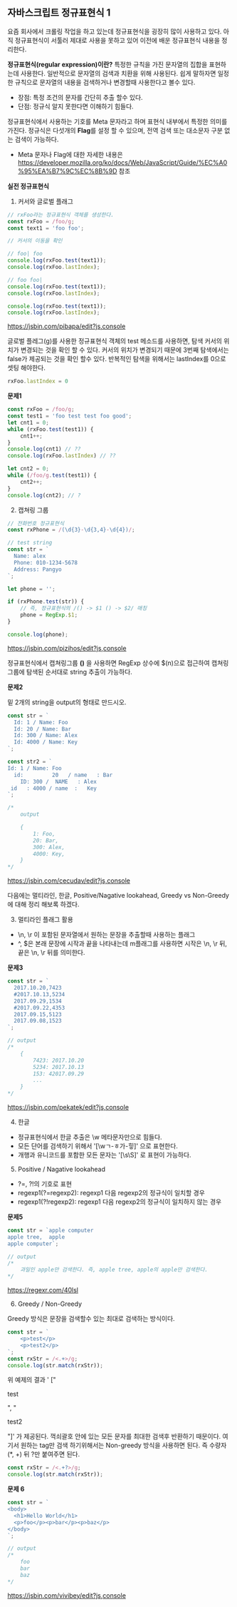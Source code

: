 ## 자바스크립트 정규표현식 1

요즘 회사에서 크롤링 작업을 하고 있는데 정규표현식을 굉장히 많이 사용하고 있다. 아직 정규표현식이 서툴러 제대로 사용을 못하고 있어 이전에 배운 정규표현식 내용을 정리한다.

**정규표현식(regular expression)이란?**
특정한 규칙을 가진 문자열의 집합을 표현하는데 사용한다. 일반적으로 문자열의 검색과 치환을 위해 사용된다.
쉽게 말하자면 일정한 규칙으로 문자열의 내용을 검색하거나 변경할때 사용한다고 볼수 있다.

- 장점: 특정 조건의 문자를 간단히 추출 할수 있다.
- 단점: 정규식 알지 못한다면 이해하기 힘들다.

정규표현식에서 사용하는 기호를 Meta 문자라고 하며 표현식 내부에서 특정한 의미를 가진다. 정규식은 다섯개의 **Flag**를 설정 할 수 있으며, 전역 검색 또는 대소문자 구분 없는 검색이 가능하다.

- Meta 문자나 Flag에 대한 자세한 내용은 https://developer.mozilla.org/ko/docs/Web/JavaScript/Guide/%EC%A0%95%EA%B7%9C%EC%8B%9D  참조

**실전 정규표현식**

1.  커서와 글로벌 플래그

~~~ javascript
// rxFoo라는 정규표현식 객체를 생성한다.
const rxFoo = /foo/g;
const text1 = 'foo foo';

// 커서의 이동을 확인

// foo| foo
console.log(rxFoo.test(text1));
console.log(rxFoo.lastIndex);

// foo foo|
console.log(rxFoo.test(text1));
console.log(rxFoo.lastIndex);

console.log(rxFoo.test(text1));
console.log(rxFoo.lastIndex);
~~~

https://jsbin.com/pibapa/edit?js,console

글로벌 플레그(g)를 사용한 정규표현식 객체의 test 메소드를 사용하면, 탐색 커서의 위치가 변경되는 것을 확인 할 수 있다. 커서의 위치가 변경되기 때문에 3번째 탐색에서는 false가 제공되는 것을 확인 할수 있다. 반복적인 탐색을 위해서는 lastIndex를 0으로 셋팅 해야한다.

~~~ javascript
rxFoo.lastIndex = 0
~~~

**문제1**

~~~ javascript
const rxFoo = /foo/g;
const test1 = 'foo test test foo good';
let cnt1 = 0;
while (rxFoo.test(test1)) {
	cnt1++;
}
console.log(cnt1) // ??
console.log(rxFoo.lastIndex) // ??

let cnt2 = 0;
while (/foo/g.test(test1)) {
	cnt2++;
}
console.log(cnt2); // ?
~~~

2. 캡쳐링 그룹

~~~ javascript
// 전화번호 정규표현식
const rxPhone = /(\d{3}-\d{3,4}-\d{4})/;

// test string
const str = `
  Name: alex
  Phone: 010-1234-5678
  Address: Pangyo
`;

let phone = '';

if (rxPhone.test(str)) {
	// 즉, 정규표현식의 /() -> $1 () -> $2/ 매칭
	phone = RegExp.$1;
}

console.log(phone);
~~~

https://jsbin.com/pizihos/edit?js,console

정규표현식에서  캡쳐링그룹 **()** 을 사용하면 RegExp 상수에 $(n)으로 접근하여 캡쳐링 그룹에 탐색된 순서대로 string 추출이 가능하다.

**문제2**

밑 2개의  string을  output의 형태로 만드시오.

~~~ javascript
const str = `
  Id: 1 / Name: Foo
  Id: 20 / Name: Bar
  Id: 300 / Name: Alex
  Id: 4000 / Name: Key
`;

const str2 = `
Id: 1 / Name: Foo
  id:         20   / name   : Bar
    ID: 300 /  NAME   : Alex
 id   : 4000 / name  :   Key
`;

/*
	output

	{
		1: Foo,
		20: Bar,
		300: Alex,
		4000: Key,
	}
*/
~~~

https://jsbin.com/cecudav/edit?js,console

다음에는 멀티라인, 한글, Positive/Nagative lookahead, Greedy vs Non-Greedy에 대해 정리 해보록 하겠다.

3. 멀티라인 플래그 활용
- \n, \r  이 포함된 문자열에서  원하는 문장을 추출할때 사용하는 플래그
- ^, $은 본래 문장에 시작과 끝을 나타내는데 m플래그를 사용하면 시작은 \n, \r 뒤, 끝은 \n, \r 뒤를 의미한다.

**문제3**

~~~ javascript
const str = `
  2017.10.20,7423
  #2017.10.13,5234
  2017.09.29,1534
  #2017.09.22,4353
  2017.09.15,5123
  2017.09.08,1523
`;

// output
/*
	{
		7423: 2017.10.20
		5234: 2017.10.13
		153: 42017.09.29
		...
	}
*/
~~~

https://jsbin.com/pekatek/edit?js,console

4.  한글

- 정규표현식에서 한글 추출은 \w 메타문자만으로 힘들다.
- 모든 단어를 검색하기 위해서 '[\wㄱ-ㅎ가-힣]' 으로 표현한다.
- 개행과 유니코드를 포함한  모든 문자는  '[\s\S]' 로 표현이 가능하다.

5. Positive / Nagative lookahead

- ?=, ?!의 기호로 표현
- regexp1(?=regexp2): regexp1 다음 regexp2의 정규식이 일치할 경우
- regexp1(?!regexp2): regexp1 다음 regexp2의 정규식이 일치하지 않는 경우

**문제5**

~~~ javascript
const str = `apple computer
apple tree,  apple
apple computer`;

// output
/*
	과일인 apple만 검색한다. 즉, apple tree, apple의 apple만 검색한다.
*/
~~~

https://regexr.com/40lsl

6. Greedy / Non-Greedy

Greedy 방식은 문장을 검색할수 있는 최대로 검색하는 방식이다.

~~~ javascript
const str = `
	<p>test</p>
	<p>test2</p>
`;
const rxStr = /<.+>/g;
console.log(str.match(rxStr));
~~~

위 예제의 결과 ' ["<p>test</p>", "<p>test2</p>"]' 가 제공된다. 꺽쇠괄호 안에 있는 모든 문자를 최대한 검색후 반환하기 때문이다.
여기서 원하는 tag만 검색 하기위해서는 Non-greedy 방식을 사용하면 된다. 즉 수량자 (*, +) 뒤 ?만 붙여주면 된다.

~~~ javascript
const rxStr = /<.+?>/g;
console.log(str.match(rxStr));
~~~

**문제 6**

~~~ javascript
const str = `
<body>
  <h1>Hello World</h1>
  <p>foo</p><p>bar</p><p>baz</p>
</body>
`;

// output
/*
	foo
	bar
	baz
*/
~~~

https://jsbin.com/vivibey/edit?js,console
